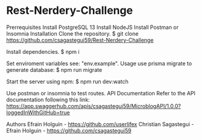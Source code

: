 # Rest-Nerdery-Challenge
Prerrequisites
Install PostgreSQL 13
Install NodeJS
Install Postman or Insomnia
Installation
Clone the repository.
$ git clone https://github.com/csagastegui59/Rest-Nerdery-Challenge

Install dependencies.
$ npm i

Set enviroment variables see: "env.example".
Usage
use prisma migrate to generate database:
$ npm run migrate

Start the server using npm:
$ npm run dev:watch

Use postman or insomnia to test routes.
API Documentation
Refer to the API documentation following this link: https://app.swaggerhub.com/apis/csagastegui59/MicroblogAPI/1.0.0?loggedInWithGitHub=true

Authors
Efrain Holguin - https://github.com/userlifex
Christian Sagastegui - Efrain Holguin - https://github.com/csagastegui59
